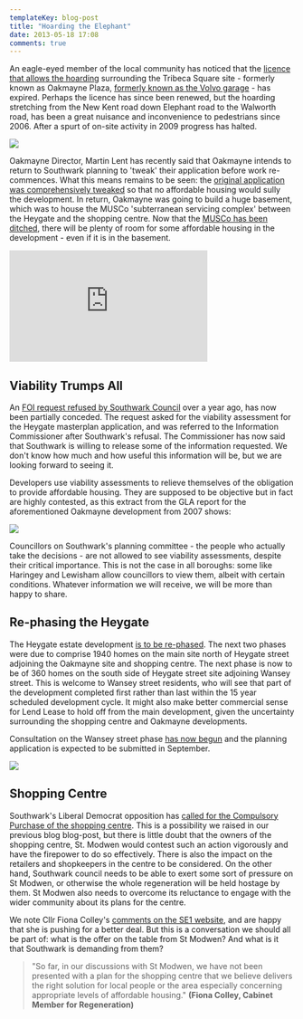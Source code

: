 ```yaml
---
templateKey: blog-post
title: "Hoarding the Elephant"
date: 2013-05-18 17:08
comments: true
---
```

An eagle-eyed member of the local community has noticed that the [licence that allows the hoarding](http://crappistmartin.github.io/images/TribecaHoardingsLicence.jpg) surrounding the Tribeca Square site - formerly known as Oakmayne Plaza, [formerly known as the Volvo garage](http://crappistmartin.github.io/images/volvocpo.jpg) - has expired. Perhaps the licence has since been renewed, but the hoarding stretching from the New Kent road down Elephant road to the Walworth road, has been a great nuisance and inconvenience to pedestrians since 2006.
After a spurt of on-site activity in 2009 progress has halted.

![](http://southwarknotes.files.wordpress.com/2009/12/plazagone1.jpg)

Oakmayne Director, Martin Lent has recently said that Oakmayne intends to return to Southwark planning to 'tweak' their application before work re-commences. What this means remains to be seen: the [original application was comprehensively tweaked](http://www.london-se1.co.uk/news/view/3641) so that no affordable housing would sully the development. In return, Oakmayne was going to build a huge basement, which was to house the MUSCo 'subterranean servicing complex' between the Heygate and the shopping centre. Now that the [MUSCo has been ditched](http://www.london-se1.co.uk/news/view/5052), there will be plenty of room for some affordable housing in the development - even if it is in the basement.  

<iframe width="350" height="197" src="http://www.youtube.com/embed/bIlzq9g1u8c" frameborder="0" allowfullscreen></iframe>

## Viability Trumps All
An [FOI request refused by Southwark Council](https://www.whatdotheyknow.com/request/viability_assessment_for_plannin#outgoing-205692) over a year ago, has now been partially conceded. The request asked for the viability assessment for the Heygate masterplan application, and was referred to the Information Commissioner after Southwark's refusal. The Commissioner has now said that Southwark is willing to release some of the information requested. We don't know how much and how useful this information will be, but we are looking forward to seeing it. 

Developers use viability assessments to relieve themselves of the obligation to provide affordable housing. They are supposed to be objective but in fact are highly contested, as this extract from the GLA report for the aforementioned Oakmayne development from 2007 shows:  

![](http://crappistmartin.github.io/images/gla.jpg)

Councillors on Southwark's planning committee - the people who actually take the decisions - are not allowed to see viability assessments, despite their critical importance. This is not the case in all boroughs: some like Haringey and Lewisham allow councillors to view them, albeit with certain conditions. Whatever information we will receive, we will be more than happy to share. 


## Re-phasing the Heygate
The Heygate estate development [is to be re-phased](http://www.london-se1.co.uk/news/view/6817). The next two phases were due to comprise 1940 homes on the main site north of Heygate street adjoining the Oakmayne site and shopping centre. The next phase is now to be of 360 homes on the south side of Heygate street site adjoining Wansey street. This is welcome to Wansey street residents, who will see that part of the development completed first rather than last within the 15 year scheduled development cycle. It might also make better commercial sense for Lend Lease to hold off from the main development, given the uncertainty surrounding the shopping centre and Oakmayne developments.
 
Consultation on the Wansey street phase [has now begun](http://www.elephantandcastle.org.uk/pages/news_events/215/elephant_castle.html) and the planning application is expected to be submitted in September.

![](http://crappistmartin.github.io/images/heygatephases.jpg)

## Shopping Centre
Southwark's Liberal Democrat opposition has [called for the Compulsory Purchase of the shopping centre](http://www.london-se1.co.uk/news/view/6808). This is a possibility we raised in our previous blog blog-post, but there is little doubt that the owners of the shopping centre, St. Modwen would contest such an action vigorously and have the firepower to do so effectively. There is also the impact on the retailers and shopkeepers in the centre to be considered. On the other hand, Southwark council needs to be able to exert some sort of pressure on St Modwen, or otherwise the whole regeneration will be held hostage by them. St Modwen also needs to overcome its reluctance to engage with the wider community about its plans for the centre. 

We note Cllr Fiona Colley's [comments on the SE1 website](http://www.london-se1.co.uk/news/view/6808), and are happy that she is pushing for a better deal. But this is a conversation we should all be part of: what is the offer on the table from St Modwen? And what is it that Southwark is demanding from them?

>"So far, in our discussions with St Modwen, we have not been presented with a plan for the shopping centre that we believe delivers the right solution for local people or the area especially concerning appropriate levels of affordable housing." __(Fiona Colley, Cabinet Member for Regeneration)__











